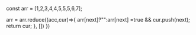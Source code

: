 const arr = [1,2,3,4,4,5,5,5,6,7];
<!-- 数组去重 reduce 贪吃蛇 -->
arr = arr.reduce((acc,cur)=>{
    <!-- [] => unique -->
    <!-- 每一次都不重复 -->
  arr[next]?"":arr[next] =true && cur.push(next);
				return cur;
			}, [])
})
